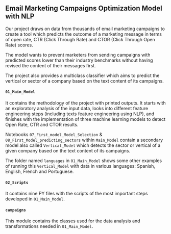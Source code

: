 
## Email Marketing Campaigns Optimization Model with NLP

Our project draws on data from thousands of email marketing campaigns to create a tool which predicts the outcome of a marketing message in terms of open rate, CTR (Click Through Rate) and CTOR (Click Through Open Rate) scores.

The model wants to prevent marketers from sending campaigns with predicted scores lower than their industry benchmarks without having revised the content of their messages first.

The project also provides a multiclass classifier which aims to predict the vertical or sector of a company based on the text content of its campaigns.




#### `01_Main_Model`

It contains the methodology of the project with printed outputs. It starts with an exploratory analysis of the input data, looks into different feature engineering steps (including texts feature engineering using NLP), and finishes with the implementation of three machine learning models to detect Open Rate, CTR and CTOR results.

Notebooks `07_First_model_Model_Selection`  & `08_First_Model_predicting_sectors` within `Main_Model` contain a secondary model also called `Vertical_Model` which detects the sector or vertical of a given company based on the text content of its campaigns.

The folder named `languages` in `01_Main_Model` shows some other examples of running this `Vertical_Model` with data in various languages: Spanish, English, French and Portuguese.


#### `02_Scripts`

It contains nine PY files with the scripts of the most important steps developed in `01_Main_Model`.

#### `campaigns`

This module contains the classes used for the data analysis and transformations needed in `01_Main_Model`.


